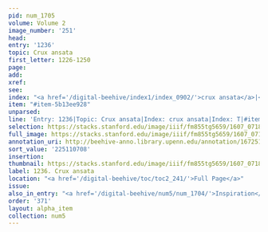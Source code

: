 ```yaml
---
pid: num_1705
volume: Volume 2
image_number: '251'
head:
entry: '1236'
topic: Crux ansata
first_letter: 1226-1250
page:
add:
xref:
see:
index: "<a href='/digital-beehive/index1/index_0902/'>crux ansata</a>|<a href='/digital-beehive/index5/index_3977/'>T</a>"
item: "#item-5b13ee928"
unparsed:
line: 'Entry: 1236|Topic: Crux ansata|Index: crux ansata|Index: T|#item-5b13ee928'
selection: https://stacks.stanford.edu/image/iiif/fm855tg5659/1607_0718/384,708,2844,247/full/0/default.jpg
full_image: https://stacks.stanford.edu/image/iiif/fm855tg5659/1607_0718/full/full/0/default.jpg
annotation_uri: http://beehive-anno.library.upenn.edu/annotation/1672518663264
sort_value: '225110708'
insertion:
thumbnail: https://stacks.stanford.edu/image/iiif/fm855tg5659/1607_0718/384,708,600,180/250,/0/default.jpg
label: 1236. Crux ansata
location: "<a href='/digital-beehive/toc/toc2_241/'>Full Page</a>"
issue:
also_in_entry: "<a href='/digital-beehive/num5/num_1704/'>Inspiration</a>"
order: '371'
layout: alpha_item
collection: num5
---
```

